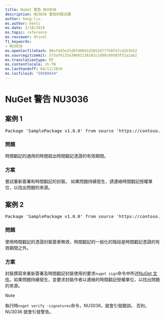 ```yaml
---
title: NuGet 警告 NU3036
description: NU3036 警告的程式碼
author: heng-liu
ms.author: henli
ms.date: 3/18/2019
ms.topic: reference
ms.reviewer: dtivel
f1_keywords:
- NU3036
ms.openlocfilehash: 86efd43e25d07d0b91d2852d77750f47cd2b3b52
ms.sourcegitcommit: 573af6133a39601136181c1d98c09303f51a1ab2
ms.translationtype: MT
ms.contentlocale: zh-TW
ms.lasthandoff: 04/11/2019
ms.locfileid: "59509434"
---
```

# <a name="nuget-warning-nu3036"></a>NuGet 警告 NU3036

## <a name="scenario-1"></a>案例 1

<pre>Package 'SamplePackage v1.0.0' from source 'https://contoso.com/index.json': The timestamp's generalized time is outside the timestamping certificate's validity period.</pre>

### <a name="issue"></a>問題

時間戳記的通用的時間超出時間戳記憑證的有效期間。


### <a name="solution"></a>方案

嘗試重新簽署和時間戳記的封裝。 如果問題持續發生，請連絡時間戳記授權單位，以找出問題的來源。



## <a name="scenario-2"></a>案例 2

<pre>Package 'SamplePackage v1.0.0' from source 'https://contoso.com/index.json': The primary signature's timestamp's generalized time is outside the timestamping certificate's validity period.</pre>

### <a name="issue"></a>問題

使用時間戳記的憑證封裝簽章無效，時間戳記的一般化的階段是時間戳記憑證的有效期間之外。


### <a name="solution"></a>方案

封裝撰寫來重新簽署及時間戳記封裝使用的要求`nuget sign`命令中所述[NuGet 文件](https://docs.microsoft.com/en-us/nuget/create-packages/sign-a-package)。如果問題持續發生，並要求封裝作者以連絡的時間戳記授權單位，以找出問題的來源。


> [!Note]
> 執行時`nuget verify -signatures`命令，NU3036，就會引發錯誤。 否則，NU3036 就會引發警告。